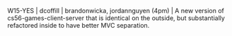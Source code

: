 W15-YES | dcoffill | brandonwicka, jordannguyen (4pm) | A new version of cs56-games-client-server that is identical on the outside, but substantially refactored inside to have better MVC separation.
